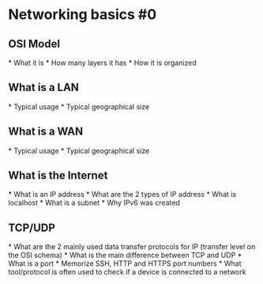 # Networking basics #0

<h2>OSI Model</h2>
* What it is
* How many layers it has
* How it is organized

<h2>What is a LAN</h2>
* Typical usage
* Typical geographical size

<h2>What is a WAN</h2>
* Typical usage
* Typical geographical size

<h2>What is the Internet</h2>
* What is an IP address
* What are the 2 types of IP address
* What is localhost
* What is a subnet
* Why IPv6 was created

<h2>TCP/UDP</h2>
* What are the 2 mainly used data transfer protocols for IP (transfer level on the OSI schema)
* What is the main difference between TCP and UDP
* What is a port
* Memorize SSH, HTTP and HTTPS port numbers
* What tool/protocol is often used to check if a device is connected to a network

